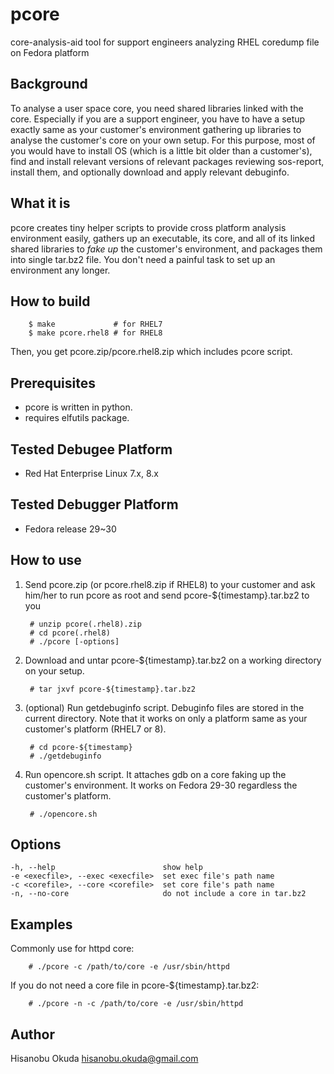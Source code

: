 pcore
=====

core-analysis-aid tool for support engineers analyzing RHEL coredump file on Fedora platform

## Background

To analyse a user space core, you need shared libraries linked with the core. Especially if you are a support engineer, you have to have a setup exactly same as your customer's environment gathering up libraries to analyse the customer's core on your own setup. For this purpose, most of you would have to install OS (which is a little bit older than a customer's), find and install relevant versions of relevant packages reviewing sos-report, install them, and optionally download and apply relevant debuginfo.

## What it is

pcore creates tiny helper scripts to provide cross platform analysis environment easily, gathers up an executable, its core, and all of its linked shared libraries to *fake up* the customer's environment, and packages them into single tar.bz2 file. You don't need a painful task to set up an environment any longer.

## How to build

        $ make             # for RHEL7
        $ make pcore.rhel8 # for RHEL8

Then, you get pcore.zip/pcore.rhel8.zip which includes pcore script.

## Prerequisites

* pcore is written in python.
* requires elfutils package.

## Tested Debugee Platform

* Red Hat Enterprise Linux 7.x, 8.x

## Tested Debugger Platform

* Fedora release 29~30

## How to use

1. Send pcore.zip (or pcore.rhel8.zip if RHEL8) to your customer and ask him/her to run pcore as root and send pcore-${timestamp}.tar.bz2 to you

        # unzip pcore(.rhel8).zip
        # cd pcore(.rhel8)
        # ./pcore [-options]

2. Download and untar pcore-${timestamp}.tar.bz2 on a working directory on your setup.

        # tar jxvf pcore-${timestamp}.tar.bz2

3. (optional) Run getdebuginfo script. Debuginfo files are stored in the current directory. Note that it works on only a platform same as your customer's platform (RHEL7 or 8).

        # cd pcore-${timestamp}
        # ./getdebuginfo

4. Run opencore.sh script. It attaches gdb on a core faking up the customer's environment. It works on Fedora 29-30 regardless the customer's platform.

        # ./opencore.sh

## Options

    -h, --help                        show help
    -e <execfile>, --exec <execfile>  set exec file's path name
    -c <corefile>, --core <corefile>  set core file's path name
    -n, --no-core                     do not include a core in tar.bz2

## Examples

Commonly use for httpd core:

        # ./pcore -c /path/to/core -e /usr/sbin/httpd

If you do not need a core file in pcore-${timestamp}.tar.bz2:

        # ./pcore -n -c /path/to/core -e /usr/sbin/httpd

## Author

Hisanobu Okuda hisanobu.okuda@gmail.com
